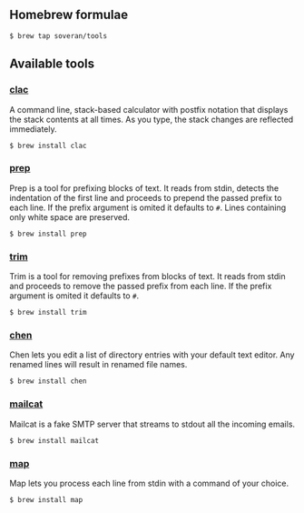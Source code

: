 Homebrew formulae
-----------------

```shell
$ brew tap soveran/tools
```

Available tools
---------------

### [clac](https://github.com/soveran/clac)

A command line, stack-based calculator with postfix notation that
displays the stack contents at all times. As you type, the stack
changes are reflected immediately.

```shell
$ brew install clac
```

### [prep](https://github.com/soveran/prep)

Prep is a tool for prefixing blocks of text. It reads from stdin,
detects the indentation of the first line and proceeds to prepend
the passed prefix to each line. If the prefix argument is omited
it defaults to `#`. Lines containing only white space are preserved.

```shell
$ brew install prep
```

### [trim](https://github.com/soveran/trim)

Trim is a tool for removing prefixes from blocks of text. It reads
from stdin and proceeds to remove the passed prefix from each line.
If the prefix argument is omited it defaults to `#`.

```shell
$ brew install trim
```

### [chen](https://github.com/soveran/chen)

Chen lets you edit a list of directory entries with your default
text editor. Any renamed lines will result in renamed file names.

```shell
$ brew install chen
```

### [mailcat](https://github.com/soveran/mailcat)

Mailcat is a fake SMTP server that streams to stdout all the incoming
emails.

```shell
$ brew install mailcat
```

### [map](https://github.com/soveran/map)

Map lets you process each line from stdin with a command of your
choice.

```shell
$ brew install map
```
